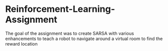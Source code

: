 # Reinforcement-Learning-Assignment
The goal of the assignment was to create SARSA with various enhancements to teach a robot to navigate around a virtual room to find the reward location
